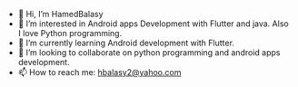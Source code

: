 - 👋 Hi, I’m HamedBalasy
- 👀 I’m interested in Android apps Development with Flutter and java. Also I love Python programming.
- 🌱 I’m currently learning Android development with Flutter.
- 💞️ I’m looking to collaborate on python programming and android apps development.
- 📫 How to reach me: hbalasy2@yahoo.com

<!---
HamedBalasy/HamedBalasy is a ✨ special ✨ repository because its `README.md` (this file) appears on your GitHub profile.
You can click the Preview link to take a look at your changes.
--->
